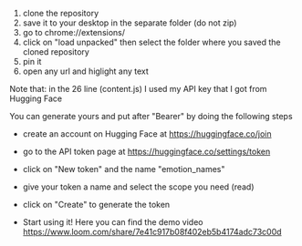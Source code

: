 1. clone the repository 
2. save it to your desktop in the separate folder (do not zip)
2. go to chrome://extensions/
3. click on "load unpacked" then select the folder where you saved the cloned repository
4. pin it 
5. open any url and higlight any text 

Note that: in the 26 line (content.js) I used my API key that I got from Hugging Face

You can generate yours and put after "Bearer" by doing the following steps 

- create an account on Hugging Face at https://huggingface.co/join
- go to the API token page at https://huggingface.co/settings/token
- click on "New token" and the name "emotion_names"
- give your token a name and select the scope you need (read)
- click on "Create" to generate the token

- Start using it!
Here you can find the demo video https://www.loom.com/share/7e41c917b08f402eb5b4174adc73c00d
